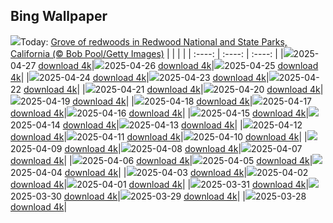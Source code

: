 ## Bing Wallpaper
![](./wallpaper/2025-04-27.jpg)Today: [Grove of redwoods in Redwood National and State Parks, California (© Bob Pool/Getty Images)](./wallpaper/2025-04-27.jpg)
|      |      |      |
| :----: | :----: | :----: |
|![](./wallpaper/2025-04-27_sm.jpg)2025-04-27 [download 4k](./wallpaper/2025-04-27.jpg)|![](./wallpaper/2025-04-26_sm.jpg)2025-04-26 [download 4k](./wallpaper/2025-04-26.jpg)|![](./wallpaper/2025-04-25_sm.jpg)2025-04-25 [download 4k](./wallpaper/2025-04-25.jpg)|
|![](./wallpaper/2025-04-24_sm.jpg)2025-04-24 [download 4k](./wallpaper/2025-04-24.jpg)|![](./wallpaper/2025-04-23_sm.jpg)2025-04-23 [download 4k](./wallpaper/2025-04-23.jpg)|![](./wallpaper/2025-04-22_sm.jpg)2025-04-22 [download 4k](./wallpaper/2025-04-22.jpg)|
|![](./wallpaper/2025-04-21_sm.jpg)2025-04-21 [download 4k](./wallpaper/2025-04-21.jpg)|![](./wallpaper/2025-04-20_sm.jpg)2025-04-20 [download 4k](./wallpaper/2025-04-20.jpg)|![](./wallpaper/2025-04-19_sm.jpg)2025-04-19 [download 4k](./wallpaper/2025-04-19.jpg)|
|![](./wallpaper/2025-04-18_sm.jpg)2025-04-18 [download 4k](./wallpaper/2025-04-18.jpg)|![](./wallpaper/2025-04-17_sm.jpg)2025-04-17 [download 4k](./wallpaper/2025-04-17.jpg)|![](./wallpaper/2025-04-16_sm.jpg)2025-04-16 [download 4k](./wallpaper/2025-04-16.jpg)|
|![](./wallpaper/2025-04-15_sm.jpg)2025-04-15 [download 4k](./wallpaper/2025-04-15.jpg)|![](./wallpaper/2025-04-14_sm.jpg)2025-04-14 [download 4k](./wallpaper/2025-04-14.jpg)|![](./wallpaper/2025-04-13_sm.jpg)2025-04-13 [download 4k](./wallpaper/2025-04-13.jpg)|
|![](./wallpaper/2025-04-12_sm.jpg)2025-04-12 [download 4k](./wallpaper/2025-04-12.jpg)|![](./wallpaper/2025-04-11_sm.jpg)2025-04-11 [download 4k](./wallpaper/2025-04-11.jpg)|![](./wallpaper/2025-04-10_sm.jpg)2025-04-10 [download 4k](./wallpaper/2025-04-10.jpg)|
|![](./wallpaper/2025-04-09_sm.jpg)2025-04-09 [download 4k](./wallpaper/2025-04-09.jpg)|![](./wallpaper/2025-04-08_sm.jpg)2025-04-08 [download 4k](./wallpaper/2025-04-08.jpg)|![](./wallpaper/2025-04-07_sm.jpg)2025-04-07 [download 4k](./wallpaper/2025-04-07.jpg)|
|![](./wallpaper/2025-04-06_sm.jpg)2025-04-06 [download 4k](./wallpaper/2025-04-06.jpg)|![](./wallpaper/2025-04-05_sm.jpg)2025-04-05 [download 4k](./wallpaper/2025-04-05.jpg)|![](./wallpaper/2025-04-04_sm.jpg)2025-04-04 [download 4k](./wallpaper/2025-04-04.jpg)|
|![](./wallpaper/2025-04-03_sm.jpg)2025-04-03 [download 4k](./wallpaper/2025-04-03.jpg)|![](./wallpaper/2025-04-02_sm.jpg)2025-04-02 [download 4k](./wallpaper/2025-04-02.jpg)|![](./wallpaper/2025-04-01_sm.jpg)2025-04-01 [download 4k](./wallpaper/2025-04-01.jpg)|
|![](./wallpaper/2025-03-31_sm.jpg)2025-03-31 [download 4k](./wallpaper/2025-03-31.jpg)|![](./wallpaper/2025-03-30_sm.jpg)2025-03-30 [download 4k](./wallpaper/2025-03-30.jpg)|![](./wallpaper/2025-03-29_sm.jpg)2025-03-29 [download 4k](./wallpaper/2025-03-29.jpg)|
|![](./wallpaper/2025-03-28_sm.jpg)2025-03-28 [download 4k](./wallpaper/2025-03-28.jpg)|